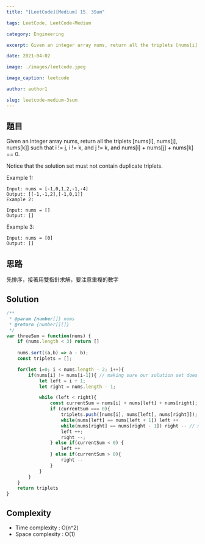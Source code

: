```yaml
---
title: "[LeetCode][Medium] 15. 3Sum"

tags: LeetCode, LeetCode-Medium

category: Engineering

excerpt: Given an integer array nums, return all the triplets [nums[i], nums[j], nums[k]] such that i != j, i != k, and j != k, and nums[i] + nums[j] + nums[k] == 0.

date: 2021-04-02

image: ./images/leetcode.jpeg

image_caption: leetcode

author: author1

slug: leetcode-medium-3sum
---
```


## 題目

Given an integer array nums, return all the triplets [nums[i], nums[j], nums[k]] such that i != j, i != k, and j != k, and nums[i] + nums[j] + nums[k] == 0.

Notice that the solution set must not contain duplicate triplets.

Example 1:

```
Input: nums = [-1,0,1,2,-1,-4]
Output: [[-1,-1,2],[-1,0,1]]
Example 2:
```

```
Input: nums = []
Output: []
```

Example 3:

```
Input: nums = [0]
Output: []
```

## 思路

先排序，接著用雙指針求解，要注意重複的數字


## Solution
```javascript
/**
 * @param {number[]} nums
 * @return {number[][]}
 */
var threeSum = function(nums) {
    if (nums.length < 3) return []
    
    nums.sort((a,b) => a - b);
    const triplets = [];

    for(let i=0; i < nums.length - 2; i++){
        if(nums[i] != nums[i-1]){ // making sure our solution set does not contain duplicate triplets
            let left = i + 1;
            let right = nums.length - 1;

            while (left < right){
                const currentSum = nums[i] + nums[left] + nums[right];
                if (currentSum === 0){
                    triplets.push([nums[i], nums[left], nums[right]]);
                    while(nums[left] == nums[left + 1]) left ++
                    while(nums[right] == nums[right - 1]) right -- // making sure our solution set does not contain duplicate triplets
                    left ++;
                    right --;
                } else if(currentSum < 0) {
                    left ++
                } else if(currentSum > 0){
                    right --
                }
            }
        }
    }
    return triplets
}
```

## Complexity

- Time complexity : O(n^2)
- Space complexity : O(1)